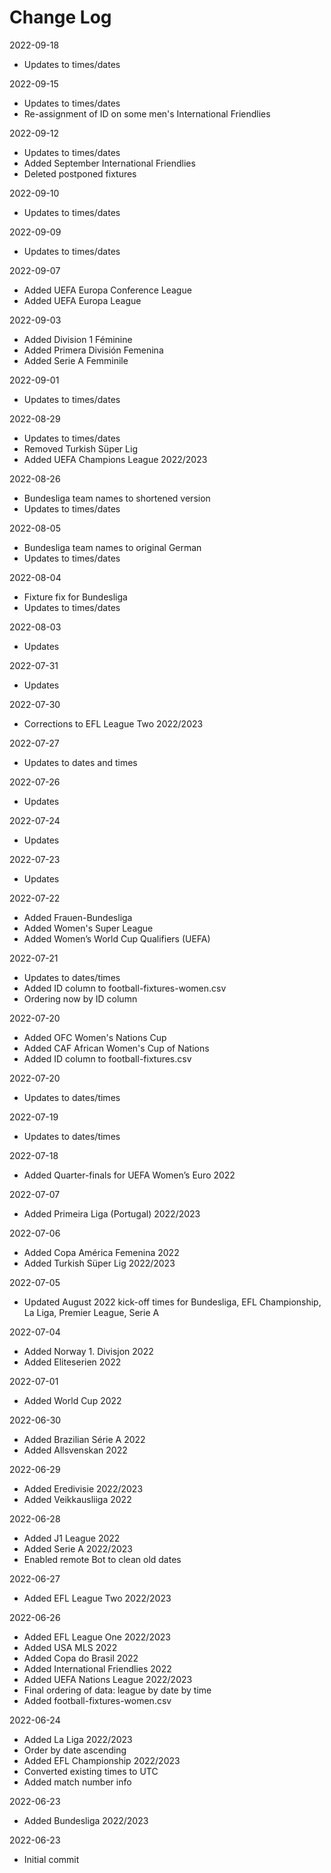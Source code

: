 # Change Log

2022-09-18
* Updates to times/dates

2022-09-15
* Updates to times/dates
* Re-assignment of ID on some men's International Friendlies

2022-09-12
* Updates to times/dates
* Added September International Friendlies
* Deleted postponed fixtures

2022-09-10
* Updates to times/dates

2022-09-09
* Updates to times/dates

2022-09-07
* Added UEFA Europa Conference League
* Added UEFA Europa League

2022-09-03
* Added Division 1 Féminine
* Added Primera División Femenina
* Added Serie A Femminile

2022-09-01
* Updates to times/dates

2022-08-29
* Updates to times/dates
* Removed Turkish Süper Lig
* Added UEFA Champions League 2022/2023

2022-08-26
* Bundesliga team names to shortened version
* Updates to times/dates

2022-08-05
* Bundesliga team names to original German
* Updates to times/dates

2022-08-04
* Fixture fix for Bundesliga
* Updates to times/dates

2022-08-03
* Updates

2022-07-31
* Updates

2022-07-30
* Corrections to EFL League Two 2022/2023

2022-07-27
* Updates to dates and times

2022-07-26
* Updates

2022-07-24
* Updates

2022-07-23
* Updates

2022-07-22
* Added Frauen-Bundesliga
* Added Women's Super League
* Added Women’s World Cup Qualifiers (UEFA)

2022-07-21
* Updates to dates/times
* Added ID column to football-fixtures-women.csv
* Ordering now by ID column

2022-07-20
* Added OFC Women's Nations Cup
* Added CAF African Women's Cup of Nations
* Added ID column to football-fixtures.csv

2022-07-20
* Updates to dates/times

2022-07-19
* Updates to dates/times

2022-07-18
* Added Quarter-finals for UEFA Women’s Euro 2022

2022-07-07
* Added Primeira Liga (Portugal) 2022/2023

2022-07-06
* Added Copa América Femenina 2022
* Added Turkish Süper Lig 2022/2023

2022-07-05
* Updated August 2022 kick-off times for Bundesliga, EFL Championship, La Liga, 
Premier League, Serie A

2022-07-04
* Added Norway 1. Divisjon 2022
* Added Eliteserien 2022

2022-07-01
* Added World Cup 2022

2022-06-30
* Added Brazilian Série A 2022
* Added Allsvenskan 2022

2022-06-29
* Added Eredivisie 2022/2023
* Added Veikkausliiga 2022

2022-06-28
* Added J1 League 2022
* Added Serie A 2022/2023
* Enabled remote Bot to clean old dates

2022-06-27
* Added EFL League Two 2022/2023

2022-06-26
* Added EFL League One 2022/2023
* Added USA MLS 2022
* Added Copa do Brasil 2022
* Added International Friendlies 2022
* Added UEFA Nations League 2022/2023
* Final ordering of data: league by date by time
* Added football-fixtures-women.csv

2022-06-24
* Added La Liga 2022/2023
* Order by date ascending
* Added EFL Championship 2022/2023
* Converted existing times to UTC
* Added match number info

2022-06-23
* Added Bundesliga 2022/2023

2022-06-23
* Initial commit
